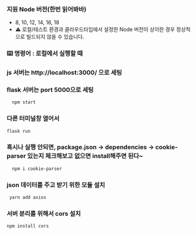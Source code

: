 ### 지원 Node 버전(한번 읽어봐바)
- 8, 10, 12, 14, 16, 18
- ⚠️ 로컬/테스트 환경과 클라우드타입에서 설정한 Node 버전이 상이한 경우 정상적으로 빌드되지 않을 수 있습니다.


### ⌨️ 명령어 : 로컬에서 실행할 때 
### js 서버는 http://localhost:3000/ 으로 세팅
### flask 서버는 port 5000으로 세팅

```bash
  npm start
```
### 다른 터미널창 열어서
~~~py
flask run
~~~

### 혹시나 실행 안되면, package.json -> dependencies -> cookie-parser 있는지 체크해보고 없으면 install해주면 된다~

```bash
  npm i cookie-parser
```


### json 데이터를 주고 받기 위한 모듈 설치
~~~bash
 yarn add axios
~~~

### 서버 분리를 위해서 cors 설치
~~~bash
npm install cors
~~~